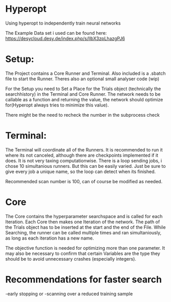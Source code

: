 # Hyperopt
Using hyperopt to independently train neural networks

The Example Data set i used can be found here:
https://desycloud.desy.de/index.php/s/llbX3zpLhazgPJ6


# Setup:
The Project contains a Core Runner and Terminal. Also included is a .sbatch file to start the Runner. Theres also an optional small analyser code (wip)

For the Setup you need to Set a Place for the Trials object (technically the searchhistory) in the Terminal and Core Runner.
The network needs to be callable as a function and returning the value, the network should optimize for(Hyperopt always 
tries to minimize this value). 

There might be the need to recheck the number in the subprocess check

# Terminal:

The Terminal will coordinate all of the Runners. It is recommended to run it where its not canceled, although 
there are checkpoints implemented if it does. It is not very taxing computationwise. There is a loop sending jobs, i chose 
10 simultanious runners. But this can be easily varied. Just be sure to give every job a unique name, so the loop can detect 
when its finished.

Recommended scan number is 100, can of course be modified as needed.

# Core

The Core contains the hyperparameter searchspace and is called for each Iteration. Each Core then makes one Iteration of the network. 
The path of the Trials object has to be inserted at the start and the end of the File. While Searching, the runner can be called multiple times and ran simultaniously, as long as each iteration has a new name.

The objective function is needed for optimizing more than one parameter. It may also be necessary to confirm that certain Variables are the type they should be to avoid unnecessary crashes (especially integers).

# Recommendations for faster search

-early stopping or
-scanning over a reduced training sample
